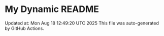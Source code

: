 # My Dynamic README
Updated at: Mon Aug 18 12:49:20 UTC 2025
This file was auto-generated by GitHub Actions.
